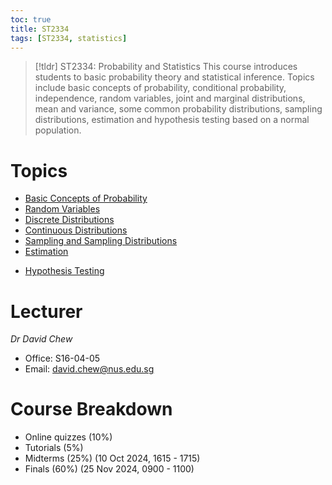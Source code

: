 ```yaml
---
toc: true
title: ST2334
tags: [ST2334, statistics]
---
```

> [!tldr] ST2334: Probability and Statistics
> This course introduces students to basic probability theory and statistical inference. Topics include basic concepts of probability, conditional probability, independence, random variables, joint and marginal distributions, mean and variance, some common probability distributions, sampling distributions, estimation and hypothesis testing based on a normal population.
# Topics

* [Basic Concepts of Probability](notes/Basic%20Concepts%20of%20Probability.md)
* [Random Variables](notes/Random%20Variables.md)
* [Discrete Distributions](notes/Discrete%20Distributions.md)
* [Continuous Distributions](notes/Continuous%20Distributions.md)
* [Sampling and Sampling Distributions](notes/Sampling%20and%20Sampling%20Distributions.md)
* [Estimation](notes/Estimation.md)
- [Hypothesis Testing](notes/Hypothesis%20Testing.md)

# Lecturer

*Dr David Chew*
- Office: S16-04-05
- Email: david.chew@nus.edu.sg

# Course Breakdown

- Online quizzes (10%)
- Tutorials (5%)
- Midterms (25%) (10 Oct 2024, 1615 - 1715)
- Finals (60%) (25 Nov 2024, 0900 - 1100)
